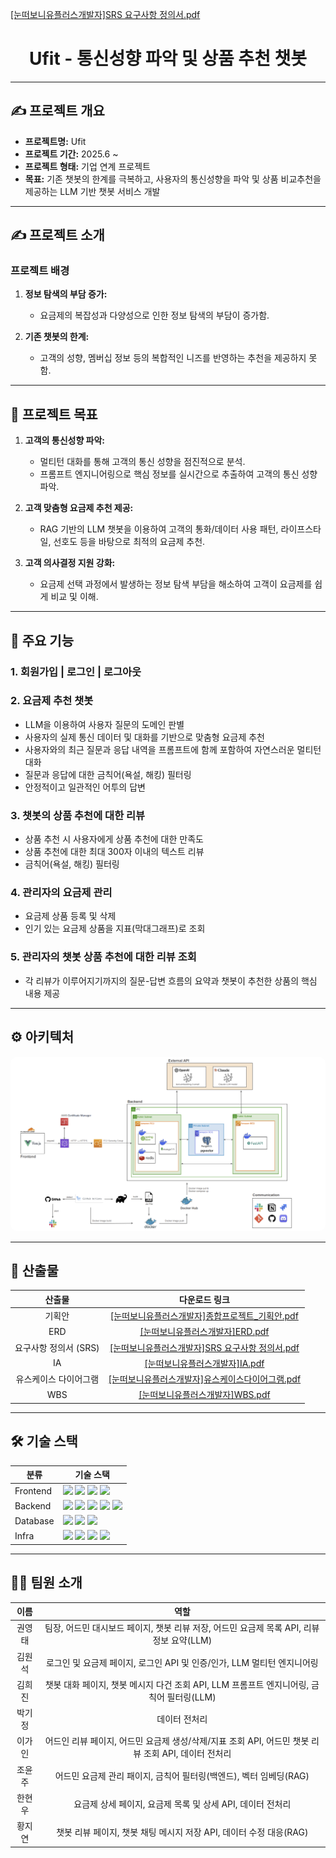 [[눈떠보니유플러스개발자]SRS 요구사항 정의서.pdf](https://github.com/user-attachments/files/20699634/SRS.pdf)<div align="center">
  <h1>Ufit - 통신성향 파악 및 상품 추천 챗봇</h1>
</div>

---

## ✍️ 프로젝트 개요

- **프로젝트명:** Ufit
- **프로젝트 기간:** 2025.6 ~
- **프로젝트 형태:** 기업 연계 프로젝트
- **목표:** 기존 챗봇의 한계를 극복하고, 사용자의 통신성향을 파악 및 상품 비교추천을 제공하는 LLM 기반 챗봇 서비스 개발

---

## ✍️ 프로젝트 소개

### 프로젝트 배경

1. **정보 탐색의 부담 증가:** 
   - 요금제의 복잡성과 다양성으로 인한 정보 탐색의 부담이 증가함.

2. **기존 챗봇의 한계:** 
   - 고객의 성향, 멤버십 정보 등의 복합적인 니즈를 반영하는 추천을 제공하지 못함.

---

## 🚀 프로젝트 목표

1. **고객의 통신성향 파악:** 
   - 멀티턴 대화를 통해 고객의 통신 성향을 점진적으로 분석.
   - 프롬프트 엔지니어링으로 핵심 정보를 실시간으로 추출하여 고객의 통신 성향 파악.

2. **고객 맞춤형 요금제 추천 제공:** 
   - RAG 기반의 LLM 챗봇을 이용하여 고객의 통화/데이터 사용 패턴, 라이프스타일, 선호도 등을 바탕으로 최적의 요금제 추천.

3. **고객 의사결정 지원 강화:** 
   - 요금제 선택 과정에서 발생하는 정보 탐색 부담을 해소하여 고객이 요금제를 쉽게 비교 및 이해.

---

## 📌 주요 기능

### **1. 회원가입 | 로그인 | 로그아웃**

### **2. 요금제 추천 챗봇**

- LLM을 이용하여 사용자 질문의 도메인 판별
- 사용자의 실제 통신 데이터 및 대화를 기반으로 맞춤형 요금제 추천
- 사용자와의 최근 질문과 응답 내역을 프롬프트에 함께 포함하여 자연스러운 멀티턴 대화
- 질문과 응답에 대한 금칙어(욕설, 해킹) 필터링
- 안정적이고 일관적인 어투의 답변

### **3. 챗봇의 상품 추천에 대한 리뷰**
 - 상품 추천 시 사용자에게 상품 추천에 대한 만족도
 - 상품 추천에 대한 최대 300자 이내의 텍스트 리뷰
 - 금칙어(욕설, 해킹) 필터링

### **4. 관리자의 요금제 관리**
 - 요금제 상품 등록 및 삭제
 - 인기 있는 요금제 상품을 지표(막대그래프)로 조회

### **5. 관리자의 챗봇 상품 추천에 대한 리뷰 조회**
- 각 리뷰가 이루어지기까지의 질문-답변 흐름의 요약과 챗봇이 추천한 상품의 핵심 내용 제공

---

## ⚙️ 아키텍처

<div align="center">
  <img src="./assets/architecture.png" alt="Main" style="border-radius: 10px;"/>
</div>

---

## 📕 산출물

| **산출물**    | **다운로드 링크**        | 
|:-----------:|:---------------:|
| 기획안 | [[눈떠보니유플러스개발자]종합프로젝트_기획안.pdf](https://github.com/user-attachments/files/20699705/_.pdf) |
| ERD |[[눈떠보니유플러스개발자]ERD.pdf](https://github.com/user-attachments/files/20699608/ERD.pdf)|
| 요구사항 정의서 (SRS) |[[눈떠보니유플러스개발자]SRS 요구사항 정의서.pdf](https://github.com/user-attachments/files/20699644/SRS.pdf)|
| IA |[[눈떠보니유플러스개발자]IA.pdf](https://github.com/user-attachments/files/20699660/IA.pdf)|
| 유스케이스 다이어그램 |[[눈떠보니유플러스개발자]유스케이스다이어그램.pdf](https://github.com/user-attachments/files/20699645/default.pdf)|
| WBS |[[눈떠보니유플러스개발자]WBS.pdf](https://github.com/user-attachments/files/20699651/WBS.pdf)|





---

## 🛠️ 기술 스택

<table>
  <thead>
    <tr>
      <th>분류</th>
      <th>기술 스택</th>
    </tr>
  </thead>
  <tbody>
    <tr>
      <td>Frontend</td>
      <td>
        <img src="https://img.shields.io/badge/vue.js-4FC08D?style=flat&logo=vue.js&logoColor=white"/>
        <img src="https://img.shields.io/badge/Axios-5A29E4?style=flat&logo=Axios&logoColor=white"/>
        <img src="https://img.shields.io/badge/TailwindCSS-06B6D4?style=flat&logo=tailwindcss&logoColor=white"/>
        <img src="https://img.shields.io/badge/chart.js-F5788D.svg?style=flat&logo=chart.js&logoColor=white"/>
      </td>
    </tr>
    <tr>
      <td>Backend</td>
      <td>
        <img src="https://img.shields.io/badge/Spring_Boot-6DB33F?style=flat&logo=spring-boot&logoColor=white"/>
        <img src="https://img.shields.io/badge/FastAPI-009688?style=flat&logo=fastapi&logoColor=white"/>
        <img src="https://img.shields.io/badge/Java-007396?style=flat&logo=openjdk&logoColor=white"/>
        <img src="https://img.shields.io/badge/Gradle-02303A?style=flat&logo=gradle&logoColor=white"/>
        <img src="https://img.shields.io/badge/JUnit-25A162?style=flat&logo=JUnit&logoColor=white"/>
      </td>
    </tr>
    <tr>
      <td>Database</td>
      <td>
        <img src="https://img.shields.io/badge/postgres-%23316192.svg?style=flat&logo=postgresql&logoColor=white"/>
        <img src="https://img.shields.io/badge/MongoDB-47A248?style=flat&logo=mongodb&logoColor=white"/>
        <img src="https://img.shields.io/badge/Redis-DC382D?style=flat&logo=redis&logoColor=white"/>
      </td>
    </tr>
    <tr>
      <td>Infra</td>
      <td>
        <img src="https://img.shields.io/badge/AWS_EC2-FF9900?style=flat&logo=amazon-ec2&logoColor=white"/>
        <img src="https://img.shields.io/badge/docker-%230db7ed.svg?style=flat&logo=docker&logoColor=white"/>
        <img src="https://img.shields.io/badge/Cloudflare-F38020?style=flat&logo=Cloudflare&logoColor=white"/>
        <img src="https://img.shields.io/badge/github%20actions-%232671E5.svg?style=flat&logo=githubactions&logoColor=white"/>
      </td>
    </tr>
  </tbody>
</table>

---

## 🧑‍💻 팀원 소개

| **이름**    | **역할**        | 
|:-----------:|:---------------:|
| 권영태      | 팀장, 어드민 대시보드 페이지, 챗봇 리뷰 저장, 어드민 요금제 목록 API, 리뷰 정보 요약(LLM) |
| 김원석      | 로그인 및 요금제 페이지, 로그인 API 및 인증/인가, LLM 멀티턴 엔지니어링 |
| 김희진      | 챗봇 대화 페이지, 챗봇 메시지 다건 조회 API, LLM 프롬프트 엔지니어링, 금칙어 필터링(LLM) | 
| 박기정      | 데이터 전처리              | 
| 이가인      | 어드인 리뷰 페이지, 어드민 요금제 생성/삭제/지표 조회 API, 어드민 챗봇 리뷰 조회 API, 데이터 전처리 | 
| 조윤주      | 어드민 요금제 관리 패이지, 금칙어 필터링(백엔드), 벡터 임베딩(RAG) |
| 한현우      | 요금제 상세 페이지, 요금제 목록 및 상세 API, 데이터 전처리 |
| 황지연      | 챗봇 리뷰 페이지, 챗봇 채팅 메시지 저장 API, 데이터 수정 대응(RAG) | 

